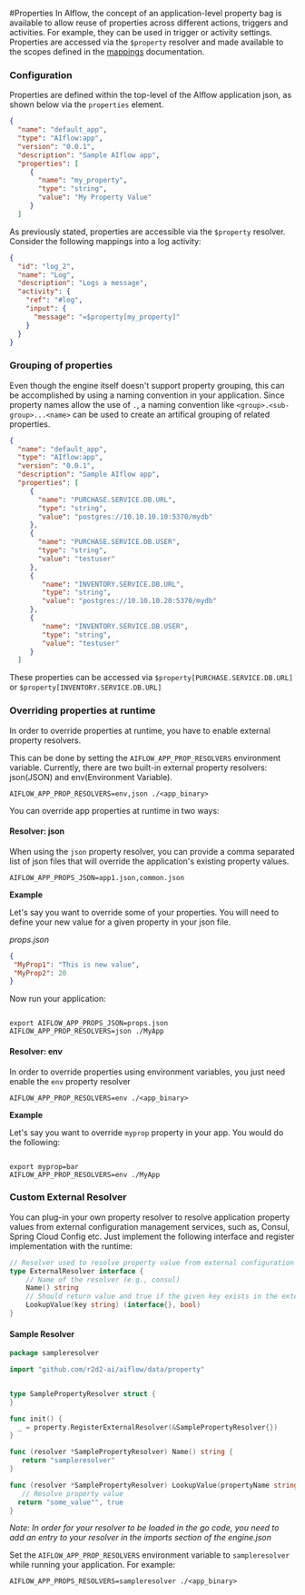 #Properties
In AIflow, the concept of an application-level property bag is available to allow reuse of properties across different actions, triggers and activities.  For example, they can be used in trigger or activity settings. Properties are accessed via the `$property` resolver and made available to the scopes defined in the [mappings](mapping.md) documentation.

### Configuration

Properties are defined within the top-level of the AIflow application json, as shown below via the `properties` element.

```json
{
  "name": "default_app",
  "type": "AIflow:app",
  "version": "0.0.1",
  "description": "Sample AIflow app",
  "properties": [
     {
       "name": "my_property",
       "type": "string",
       "value": "My Property Value"
     }
  ]
```

As previously stated, properties are accessible via the `$property` resolver. Consider the following mappings into a log activity:

```json
{
  "id": "log_2",
  "name": "Log",
  "description": "Logs a message",
  "activity": {
    "ref": "#log",
    "input": {
      "message": "=$property[my_property]"
    }
  }
}
```

### Grouping of properties
Even though the engine itself doesn't support property grouping, this can be accomplished by using a naming convention in your application. Since property names allow the use of `.`, a naming convention like `<group>.<sub-group>...<name>` can be used to create an artifical grouping of related properties. 

```json
{
  "name": "default_app",
  "type": "AIflow:app",
  "version": "0.0.1",
  "description": "Sample AIflow app",
  "properties": [
     {
       "name": "PURCHASE.SERVICE.DB.URL",
       "type": "string",
       "value": "postgres://10.10.10.10:5370/mydb"
     },
     {
       "name": "PURCHASE.SERVICE.DB.USER",
       "type": "string",
       "value": "testuser"
     },
     {
        "name": "INVENTORY.SERVICE.DB.URL",
        "type": "string",
        "value": "postgres://10.10.10.20:5370/mydb"
     },
     {
        "name": "INVENTORY.SERVICE.DB.USER",
        "type": "string",
        "value": "testuser"
     }
  ]
```


These properties can be accessed via `$property[PURCHASE.SERVICE.DB.URL]` or `$property[INVENTORY.SERVICE.DB.URL]`

### Overriding properties at runtime

In order to override properties at runtime, you have to enable external property resolvers.

This can be done by setting the `AIFLOW_APP_PROP_RESOLVERS` environment variable.  Currently, there are two built-in external
property resolvers: json(JSON) and env(Environment Variable).


```terminal
AIFLOW_APP_PROP_RESOLVERS=env,json ./<app_binary>
```

You can override app properties at runtime in two ways:

#### Resolver: json

When using the `json` property resolver, you can provide a comma separated list of json files that
will override the application's existing property values.
```env
AIFLOW_APP_PROPS_JSON=app1.json,common.json
```

**Example**

Let's say you want to override some of your properties.  You will need to define your new value for a given property in your json file.

_props.json_

```json
{
 "MyProp1": "This is new value",
 "MyProp2": 20
}
```

Now run your application:

```terminal

export AIFLOW_APP_PROPS_JSON=props.json 
AIFLOW_APP_PROP_RESOLVERS=json ./MyApp
```

#### Resolver: env

In order to override properties using environment variables, you just need enable the `env` property resolver

```terminal
AIFLOW_APP_PROP_RESOLVERS=env ./<app_binary>
```

**Example**

Let's say you want to override `myprop` property in your app.  You would do the following:

```terminal

export myprop=bar
AIFLOW_APP_PROP_RESOLVERS=env ./MyApp
```


### Custom External Resolver

You can plug-in your own property resolver to resolve application property values from external configuration management services, such as, Consul, Spring Cloud Config etc. Just implement the following interface and register implementation with the runtime:

```go
// Resolver used to resolve property value from external configuration like env, file etc
type ExternalResolver interface {
	// Name of the resolver (e.g., consul)
	Name() string
	// Should return value and true if the given key exists in the external configuration otherwise should return nil and false.
	LookupValue(key string) (interface{}, bool)
}

```

#### Sample Resolver

```go
package sampleresolver

import "github.com/r2d2-ai/aiflow/data/property"


type SamplePropertyResolver struct {
}

func init() {
  _ = property.RegisterExternalResolver(&SamplePropertyResolver{})
}

func (resolver *SamplePropertyResolver) Name() string {
   return "sampleresolver"
}

func (resolver *SamplePropertyResolver) LookupValue(propertyName string) (interface{}, bool) {
   // Resolve property value
  return "some_value"", true
}
```
*Note: In order for your resolver to be loaded in the go code, you need to add an entry to your resolver in the imports section of the engine.json*


Set the `AIFLOW_APP_PROP_RESOLVERS` environment variable to `sampleresolver` while running your application. For example:

```terminal
AIFLOW_APP_PROPS_RESOLVERS=sampleresolver ./<app_binary>
```